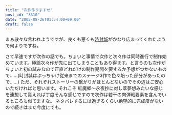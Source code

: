 ```yaml
---
title: "次作作りますぜ"
post_id: "3310"
date: "2005-08-26T01:54:00+09:00"
draft: false
---
```



まぁ散々な言われようですが、良くも悪くも[時封城](/!/thA/)がかなり広まってくれたようで何よりですね。

さて早速ですが次作の話でも。ちょいと事情で次作と次々作は同時進行で制作始めています。極論次々作が先に出てしまうこともあり得ます。と言うのも次作がちょいと初の試みなので正直どれだけの制作期間を要するか予想がつかないもので……(時封城はぶっちゃけ従来までのステージ3作で色々培った部分があったので……) ただ、それぞれストーリーの繋がりがほとんどないのでその辺はご安心いただければと思います。それこそ 紅魔郷～永夜抄に対し萃夢想みたいな感じを連想して貰えれば丁度そんな感じですので次作は若干の肉弾戦要素を含んでいるところも似てますな。 ネタバレするには過ぎるくらい絶望的に完成度がないので続きはまた今度にでも。
